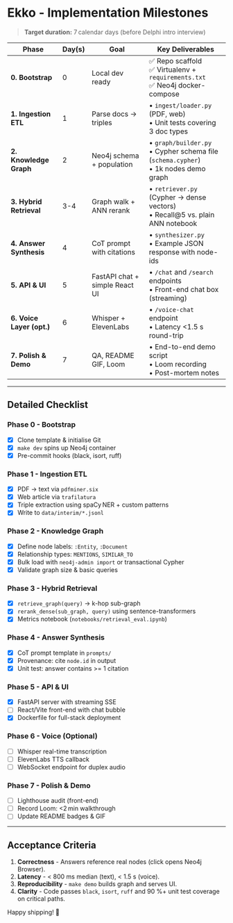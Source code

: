 # Ekko - Implementation Milestones

> **Target duration:** 7 calendar days (before Delphi intro interview)

| Phase                     | Day(s) | Goal                           | Key Deliverables                                                                        |
| ------------------------- | ------ | ------------------------------ | --------------------------------------------------------------------------------------- |
| **0. Bootstrap**          | 0      | Local dev ready                | ✅ Repo scaffold<br>✅ Virtualenv + `requirements.txt`<br>✅ Neo4j docker-compose       |
| **1. Ingestion ETL**      | 1      | Parse docs -> triples          | • `ingest/loader.py` (PDF, web)<br>• Unit tests covering 3 doc types                    |
| **2. Knowledge Graph**    | 2      | Neo4j schema + population      | • `graph/builder.py`<br>• Cypher schema file (`schema.cypher`)<br>• 1k nodes demo graph |
| **3. Hybrid Retrieval**   | 3-4    | Graph walk + ANN rerank        | • `retriever.py` (Cypher -> dense vectors)<br>• Recall@5 vs. plain ANN notebook         |
| **4. Answer Synthesis**   | 4      | CoT prompt with citations      | • `synthesizer.py`<br>• Example JSON response with node-ids                             |
| **5. API & UI**           | 5      | FastAPI chat + simple React UI | • `/chat` and `/search` endpoints<br>• Front-end chat box (streaming)                   |
| **6. Voice Layer (opt.)** | 6      | Whisper + ElevenLabs           | • `/voice-chat` endpoint<br>• Latency <1.5 s round-trip                                 |
| **7. Polish & Demo**      | 7      | QA, README GIF, Loom           | • End-to-end demo script<br>• Loom recording<br>• Post-mortem notes                     |

---

## Detailed Checklist

### Phase 0 - Bootstrap

- [x] Clone template & initialise Git
- [x] `make dev` spins up Neo4j container
- [x] Pre-commit hooks (black, isort, ruff)

### Phase 1 - Ingestion ETL

- [x] PDF -> text via `pdfminer.six`
- [x] Web article via `trafilatura`
- [x] Triple extraction using spaCy NER + custom patterns
- [x] Write to `data/interim/*.jsonl`

### Phase 2 - Knowledge Graph

- [x] Define node labels: `:Entity`, `:Document`
- [x] Relationship types: `MENTIONS`, `SIMILAR_TO`
- [x] Bulk load with `neo4j-admin import` or transactional Cypher
- [x] Validate graph size & basic queries

### Phase 3 - Hybrid Retrieval

- [x] `retrieve_graph(query)` -> k-hop sub-graph
- [x] `rerank_dense(sub_graph, query)` using sentence-transformers
- [x] Metrics notebook (`notebooks/retrieval_eval.ipynb`)

### Phase 4 - Answer Synthesis

- [x] CoT prompt template in `prompts/`
- [x] Provenance: cite `node.id` in output
- [x] Unit test: answer contains >= 1 citation

### Phase 5 - API & UI

- [x] FastAPI server with streaming SSE
- [ ] React/Vite front-end with chat bubble
- [x] Dockerfile for full-stack deployment

### Phase 6 - Voice (Optional)

- [ ] Whisper real-time transcription
- [ ] ElevenLabs TTS callback
- [ ] WebSocket endpoint for duplex audio

### Phase 7 - Polish & Demo

- [ ] Lighthouse audit (front-end)
- [ ] Record Loom: <2 min walkthrough
- [ ] Update README badges & GIF

---

## Acceptance Criteria

1. **Correctness** - Answers reference real nodes (click opens Neo4j Browser).
2. **Latency** - < 800 ms median (text), < 1.5 s (voice).
3. **Reproducibility** - `make demo` builds graph and serves UI.
4. **Clarity** - Code passes `black`, `isort`, `ruff` and 90 %+ unit test coverage on critical paths.

Happy shipping! 🚀
